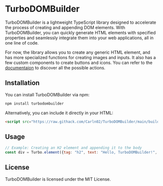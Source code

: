 # TurboDOMBuilder
TurboDOMBuilder is a lightweight TypeScript library designed to accelerate the process of creating and appending DOM elements. With TurboDOMBuilder, you can quickly generate HTML elements with specified properties and seamlessly integrate them into your web applications, all in one line of code.

For now, the library allows you to create any generic HTML element, and has more specialized functions for creating images and inputs. It also has a few custom components to create buttons and icons. You can refer to the [documentaion](https://carln02.github.io/TurboDOMBuilder/) to discover all the possible actions.

## Installation

You can install TurboDOMBuilder via npm:

```bash
npm install turbodombuilder
```

Alternatively, you can include it directly in your HTML:

```html
<script src="https://raw.githack.com/Carln02/TurboDOMBuilder/main/build/turbodombuilder.js"></script>
```

## Usage
```javascript
// Example: Creating an H2 element and appending it to the body
const div = Turbo.element({tag: "h2", text: "Hello, TurboDOMBuilder!", parent: document.body});
```

## License
TurboDOMBuilder is licensed under the MIT License.
